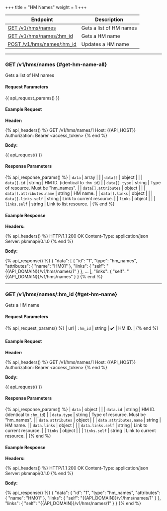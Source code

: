 +++
title = "HM Names"
weight = 1
+++

| Endpoint                                   | Description             |
|--------------------------------------------|-------------------------|
| [GET /v1/hms/names](#get-hm-name-all)      | Gets a list of HM names |
| [GET /v1/hms/names/:hm_id](#get-hm-name)   | Gets a HM name          |
| [POST /v1/hms/names/:hm_id](#post-hm-name) | Updates a HM name       |

---

### GET /v1/hms/names {#get-hm-name-all}

Gets a list of HM names

#### Request Parameters

{{ api_request_params() }}

#### Example Request

**Header:**

{% api_headers() %}
GET /v1/hms/names/1
Host: {{API_HOST}}
Authorization: Bearer <access_token>
{% end %}

**Body:**

{{ api_request() }}

#### Response Parameters

{% api_response_params() %}
| `data`                   | array  |                                         |
| `data[]`                 | object |                                         |
| `data[].id`              | string | HM ID. (identical to `:hm_id`)          |
| `data[].type`            | string | Type of resource. Must be "hm_names".   |
| `data[].attributes`      | object |                                         |
| `data[].attributes.name` | string | HM name.                                |
| `data[].links`           | object |                                         |
| `data[].links.self`      | string | Link to current resource.               |
| `links`                  | object |                                         |
| `links.self`             | string | Link to list resource.                  |
{% end %}

#### Example Response

**Headers:**

{% api_headers() %}
HTTP/1.1 200 OK
Content-Type: application/json
Server: pkmnapi/0.1.0
{% end %}

**Body:**

{% api_response() %}
{
    "data": [
        {
            "id": "1",
            "type": "hm_names",
            "attributes": {
                "name": "HM01"
            },
            "links": {
                "self": "{{API_DOMAIN}}/v1/hms/names/1"
            }
        },
        ...
    ],
    "links": {
        "self": "{{API_DOMAIN}}/v1/hms/names"
    }
}
{% end %}

---

### GET /v1/hms/names/:hm_id {#get-hm-name}

Gets a HM name

#### Request Parameters

{% api_request_params() %}
| url | `:hm_id` | string | ✔️ | HM ID. |
{% end %}

#### Example Request

**Header:**

{% api_headers() %}
GET /v1/hms/names/1
Host: {{API_HOST}}
Authorization: Bearer <access_token>
{% end %}

**Body:**

{{ api_request() }}

#### Response Parameters

{% api_response_params() %}
| `data`                 | object |                                         |
| `data.id`              | string | HM ID. (identical to `:hm_id`)          |
| `data.type`            | string | Type of resource. Must be "hm_names".   |
| `data.attributes`      | object |                                         |
| `data.attributes.name` | string | HM name.                                |
| `data.links`           | object |                                         |
| `data.links.self`      | string | Link to current resource.               |
| `links`                | object |                                         |
| `links.self`           | string | Link to current resource.               |
{% end %}

#### Example Response

**Headers:**

{% api_headers() %}
HTTP/1.1 200 OK
Content-Type: application/json
Server: pkmnapi/0.1.0
{% end %}

**Body:**

{% api_response() %}
{
    "data": {
        "id": "1",
        "type": "hm_names",
        "attributes": {
            "name": "HM01"
        },
        "links": {
            "self": "{{API_DOMAIN}}/v1/hms/names/1"
        }
    },
    "links": {
        "self": "{{API_DOMAIN}}/v1/hms/names/1"
    }
}
{% end %}
